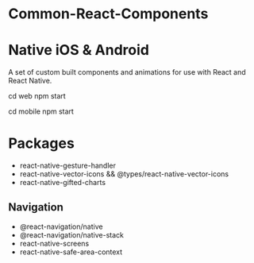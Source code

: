 # Common-React-Components

# Native iOS & Android
A set of custom built components and animations for use with React and React Native.

cd web
npm start

cd mobile
npm start

# Packages

- react-native-gesture-handler
- react-native-vector-icons && @types/react-native-vector-icons
- react-native-gifted-charts

## Navigation
- @react-navigation/native 
- @react-navigation/native-stack
- react-native-screens 
- react-native-safe-area-context